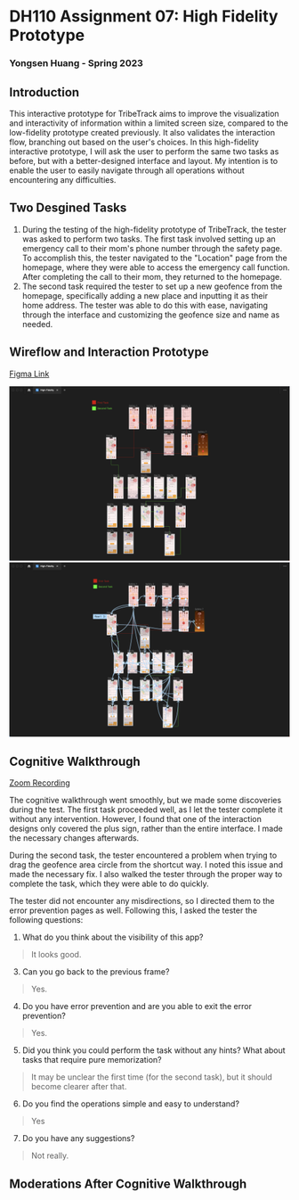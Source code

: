 # DH110 Assignment 07: High Fidelity Prototype
### Yongsen Huang - Spring 2023

## Introduction
This interactive prototype for TribeTrack aims to improve the visualization and interactivity of information within a limited screen size, compared to the low-fidelity prototype created previously. It also validates the interaction flow, branching out based on the user's choices. In this high-fidelity interactive prototype, I will ask the user to perform the same two tasks as before, but with a better-designed interface and layout. My intention is to enable the user to easily navigate through all operations without encountering any difficulties.

## Two Desgined Tasks
1. During the testing of the high-fidelity prototype of TribeTrack, the tester was asked to perform two tasks. The first task involved setting up an emergency call to their mom's phone number through the safety page. To accomplish this, the tester navigated to the "Location" page from the homepage, where they were able to access the emergency call function. After completing the call to their mom, they returned to the homepage.
2. The second task required the tester to set up a new geofence from the homepage, specifically adding a new place and inputting it as their home address. The tester was able to do this with ease, navigating through the interface and customizing the geofence size and name as needed.

## Wireflow and Interaction Prototype
[Figma Link](https://www.figma.com/file/LUVFanPDicMw6mCunnuDFt/High-Fidelity?type=design&node-id=0%3A1&t=jlLC4x4jRhguLyDq-1)

<img src="./wireflow.png">

<img src="./interaction.png">

## Cognitive Walkthrough
[Zoom Recording](https://ucla.zoom.us/rec/share/07O7Rt8ozPZWdr8QG_e2u9q2iv8v3CSKXaoE6S9YJ84xJW08-reCoJNTwLlXVZBU.FlWEaXXcA-AW9Qxv)

The cognitive walkthrough went smoothly, but we made some discoveries during the test. The first task proceeded well, as I let the tester complete it without any intervention. However, I found that one of the interaction designs only covered the plus sign, rather than the entire interface. I made the necessary changes afterwards.

During the second task, the tester encountered a problem when trying to drag the geofence area circle from the shortcut way. I noted this issue and made the necessary fix. I also walked the tester through the proper way to complete the task, which they were able to do quickly.

The tester did not encounter any misdirections, so I directed them to the error prevention pages as well. Following this, I asked the tester the following questions:

1. What do you think about the visibility of this app?
> It looks good.
3. Can you go back to the previous frame?
> Yes.
4. Do you have error prevention and are you able to exit the error prevention?
> Yes.
5. Did you think you could perform the task without any hints? What about tasks that require pure memorization?
> It may be unclear the first time (for the second task), but it should become clearer after that.
6. Do you find the operations simple and easy to understand?
> Yes
7. Do you have any suggestions?
> Not really.

## Moderations After Cognitive Walkthrough
